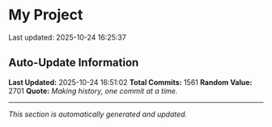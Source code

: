 # My Project


Last updated: 2025-10-24 16:25:37
































































































































































































































































































































































































































































































































































































































































































































































































































































































































































































































































































































































































































































































































































































































































































































































































































































































































































































































































































































































































































## Auto-Update Information

**Last Updated:** 2025-10-24 16:51:02
**Total Commits:** 1561
**Random Value:** 2701
**Quote:** _Making history, one commit at a time._

---
_This section is automatically generated and updated._
